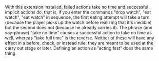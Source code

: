 With this extension installed, failed actions take no time and successful implicit actions do; that is, if you enter the commands "drop watch", "eat watch", "eat watch" in sequence, the first eating attempt will take a turn (because the player picks up the watch before realizing that it's inedible) but the second does not (because he already carries it). The phrase (and say-phrase) "take no time" causes a successful action to take no time as well, whereas "take full time" is the reverse. Neither of these will have any effect in a before, check, or instead rule; they are meant to be used at the carry out stage or later. Defining an action as "acting fast" does the same thing.

